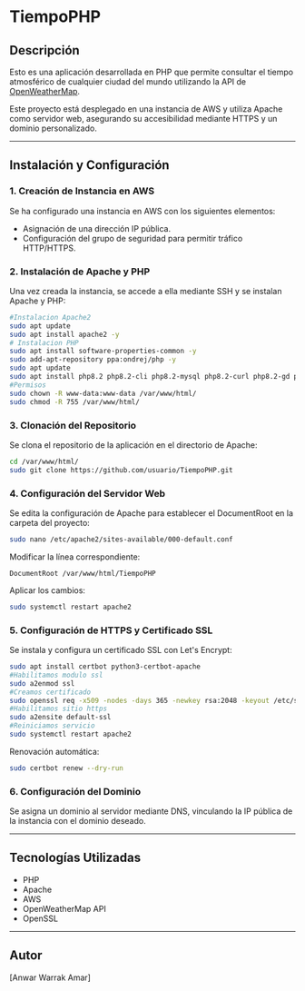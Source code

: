 # TiempoPHP

## Descripción
Esto es una aplicación desarrollada en PHP que permite consultar el tiempo atmosférico de cualquier ciudad del mundo utilizando la API de [OpenWeatherMap](https://openweathermap.org/).

Este proyecto está desplegado en una instancia de AWS y utiliza Apache como servidor web, asegurando su accesibilidad mediante HTTPS y un dominio personalizado.

---

## Instalación y Configuración

### 1. Creación de Instancia en AWS
Se ha configurado una instancia en AWS con los siguientes elementos:
- Asignación de una dirección IP pública.
- Configuración del grupo de seguridad para permitir tráfico HTTP/HTTPS.

### 2. Instalación de Apache y PHP
Una vez creada la instancia, se accede a ella mediante SSH y se instalan Apache y PHP:
```bash
#Instalacion Apache2
sudo apt update
sudo apt install apache2 -y
# Instalacion PHP
sudo apt install software-properties-common -y
sudo add-apt-repository ppa:ondrej/php -y
sudo apt update
sudo apt install php8.2 php8.2-cli php8.2-mysql php8.2-curl php8.2-gd php8.2-mbstring php8.2-xml php8.2-zip -y
#Permisos
sudo chown -R www-data:www-data /var/www/html/
sudo chmod -R 755 /var/www/html/

```

### 3. Clonación del Repositorio
Se clona el repositorio de la aplicación en el directorio de Apache:
```bash
cd /var/www/html/
sudo git clone https://github.com/usuario/TiempoPHP.git
```

### 4. Configuración del Servidor Web
Se edita la configuración de Apache para establecer el DocumentRoot en la carpeta del proyecto:
```bash
sudo nano /etc/apache2/sites-available/000-default.conf
```
Modificar la línea correspondiente:
```
DocumentRoot /var/www/html/TiempoPHP
```
Aplicar los cambios:
```bash
sudo systemctl restart apache2
```

### 5. Configuración de HTTPS y Certificado SSL
Se instala y configura un certificado SSL con Let's Encrypt:
```bash
sudo apt install certbot python3-certbot-apache
#Habilitamos modulo ssl
sudo a2enmod ssl
#Creamos certificado
sudo openssl req -x509 -nodes -days 365 -newkey rsa:2048 -keyout /etc/ssl/private/apache-selfsigned.key -out /etc/ssl/certs/apache-selfsigned.crt
#Habilitamos sitio https
sudo a2ensite default-ssl
#Reiniciamos servicio
sudo systemctl restart apache2
```
Renovación automática:
```bash
sudo certbot renew --dry-run
```

### 6. Configuración del Dominio
Se asigna un dominio al servidor mediante DNS, vinculando la IP pública de la instancia con el dominio deseado.

---

## Tecnologías Utilizadas
- PHP
- Apache
- AWS
- OpenWeatherMap API
- OpenSSL

---

## Autor
[Anwar Warrak Amar]









